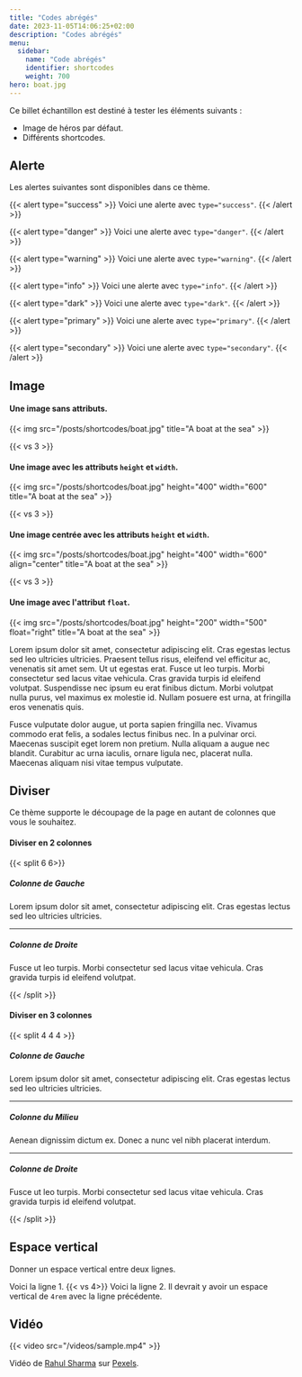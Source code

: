 ```yaml
---
title: "Codes abrégés"
date: 2023-11-05T14:06:25+02:00
description: "Codes abrégés"
menu:
  sidebar:
    name: "Code abrégés"
    identifier: shortcodes
    weight: 700
hero: boat.jpg
---
```

Ce billet échantillon est destiné à tester les éléments suivants :

- Image de héros par défaut.
- Différents shortcodes.

## Alerte

Les alertes suivantes sont disponibles dans ce thème.

{{< alert type="success" >}}
Voici une alerte avec `type="success"`.
{{< /alert >}}

{{< alert type="danger" >}}
Voici une alerte avec `type="danger"`.
{{< /alert >}}

{{< alert type="warning" >}}
Voici une alerte avec `type="warning"`.
{{< /alert >}}

{{< alert type="info" >}}
Voici une alerte avec `type="info"`.
{{< /alert >}}

{{< alert type="dark" >}}
Voici une alerte avec `type="dark"`.
{{< /alert >}}

{{< alert type="primary" >}}
Voici une alerte avec `type="primary"`.
{{< /alert >}}

{{< alert type="secondary" >}}
Voici une alerte avec `type="secondary"`.
{{< /alert >}}

## Image

#### Une image sans attributs.

{{< img src="/posts/shortcodes/boat.jpg" title="A boat at the sea" >}}

{{< vs 3 >}}

#### Une image avec les attributs `height` et `width`.

{{< img src="/posts/shortcodes/boat.jpg" height="400" width="600" title="A boat at the sea" >}}

{{< vs 3 >}}

#### Une image centrée avec les attributs `height` et `width`.

{{< img src="/posts/shortcodes/boat.jpg" height="400" width="600" align="center" title="A boat at the sea" >}}

{{< vs 3 >}}

#### Une image avec l'attribut `float`.

{{< img src="/posts/shortcodes/boat.jpg" height="200" width="500" float="right" title="A boat at the sea" >}}

Lorem ipsum dolor sit amet, consectetur adipiscing elit. Cras egestas lectus sed leo ultricies ultricies. Praesent tellus risus, eleifend vel efficitur ac, venenatis sit amet sem. Ut ut egestas erat. Fusce ut leo turpis. Morbi consectetur sed lacus vitae vehicula. Cras gravida turpis id eleifend volutpat. Suspendisse nec ipsum eu erat finibus dictum. Morbi volutpat nulla purus, vel maximus ex molestie id. Nullam posuere est urna, at fringilla eros venenatis quis.

Fusce vulputate dolor augue, ut porta sapien fringilla nec. Vivamus commodo erat felis, a sodales lectus finibus nec. In a pulvinar orci. Maecenas suscipit eget lorem non pretium. Nulla aliquam a augue nec blandit. Curabitur ac urna iaculis, ornare ligula nec, placerat nulla. Maecenas aliquam nisi vitae tempus vulputate.

## Diviser

Ce thème supporte le découpage de la page en autant de colonnes que vous le souhaitez.

#### Diviser en 2 colonnes

{{< split 6 6>}}

##### Colonne de Gauche

Lorem ipsum dolor sit amet, consectetur adipiscing elit. Cras egestas lectus sed leo ultricies ultricies.

---

##### Colonne de Droite

Fusce ut leo turpis. Morbi consectetur sed lacus vitae vehicula. Cras gravida turpis id eleifend volutpat.

{{< /split >}}

#### Diviser en 3 colonnes

{{< split 4 4 4 >}}

##### Colonne de Gauche

Lorem ipsum dolor sit amet, consectetur adipiscing elit. Cras egestas lectus sed leo ultricies ultricies.

---

##### Colonne du Milieu

Aenean dignissim dictum ex. Donec a nunc vel nibh placerat interdum.

---

##### Colonne de Droite

Fusce ut leo turpis. Morbi consectetur sed lacus vitae vehicula. Cras gravida turpis id eleifend volutpat.

{{< /split >}}

## Espace vertical

Donner un espace vertical entre deux lignes.

Voici la ligne 1.
{{< vs 4>}}
Voici la ligne 2. Il devrait y avoir un espace vertical de `4rem` avec la ligne précédente.

## Vidéo

{{< video src="/videos/sample.mp4" >}}

<!-- markdown-link-check-disable-next-line -->
Vidéo de [Rahul Sharma](https://www.pexels.com/@rahul-sharma-493988) sur [Pexels](https://www.pexels.com).

